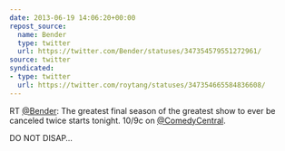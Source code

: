 ```yaml
---
date: 2013-06-19 14:06:20+00:00
repost_source:
  name: Bender
  type: twitter
  url: https://twitter.com/Bender/statuses/347354579551272961/
source: twitter
syndicated:
- type: twitter
  url: https://twitter.com/roytang/statuses/347354665584836608/
---
```


RT [@Bender](https://twitter.com/Bender/): The greatest final season of the greatest show to ever be canceled twice starts tonight. 10/9c on [@ComedyCentral](https://twitter.com/ComedyCentral/).

DO NOT DISAP…